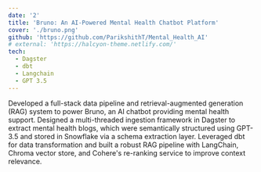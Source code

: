 ```yaml
---
date: '2'
title: 'Bruno: An AI-Powered Mental Health Chatbot Platform'
cover: './bruno.png'
github: 'https://github.com/ParikshithT/Mental_Health_AI'
# external: 'https://halcyon-theme.netlify.com/'
tech:
  - Dagster
  - dbt
  - Langchain   
  - GPT 3.5
---
```


Developed a full-stack data pipeline and retrieval-augmented generation (RAG) system to power Bruno, an AI chatbot providing mental health support. Designed a multi-threaded ingestion framework in Dagster to extract mental health blogs, which were semantically structured using GPT-3.5 and stored in Snowflake via a schema extraction layer. Leveraged dbt for data transformation and built a robust RAG pipeline with LangChain, Chroma vector store, and Cohere's re-ranking service to improve context relevance.
